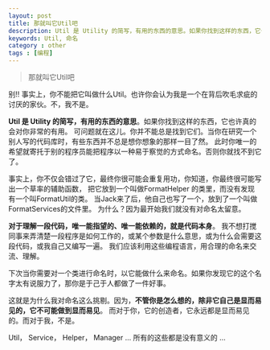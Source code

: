 ```yaml
---
layout: post
title: 那就叫它Util吧
description: Util 是 Utility 的简写，有用的东西的意思。如果你找到这样的东西，它也许真的会对你非常的有用。
keywords: Util, 命名
category : other
tags : [编程]
---
```


> 那就叫它Util吧

别!! 事实上，你不能把它叫做什么Util。也许你会认为我是一个在背后吹毛求疵的讨厌的家伙。不，我不是。

**Util 是 Utility 的简写，有用的东西的意思**。如果你找到这样的东西，它也许真的会对你非常的有用。
可问题就在这儿。你并不能总是找到它们。当你在研究一个别人写的代码库时，有些东西并不总是想你想象的那样一目了然。
此时你唯一的希望就寄托于别的程序员能把程序以一种易于察觉的方式命名。否则你就找不到它了。

事实上，你不仅会错过了它，最终你很可能会重复用功，你知道，你最终很可能写出一个草率的辅助函数，
把它放到一个叫做FormatHelper 的类里，而没有发现有一个叫FormatUtil的类。
当Jack来了后，他自己也写了一个，放到了一个叫做FormatServices的文件里。
为什么？因为最开始我们就没有对命名太留意。

**对于理解一段代码，唯一能指望的、唯一能依赖的，就是代码本身**。
我不想打搅同事来弄清楚一段程序是如何工作的，或某个参数是什么意思，或为什么会需要这段代码，或我自己又编写一遍。
我们应该利用这些编程语言，用合理的命名来交流、理解。

下次当你需要对一个类进行命名时，以它能做什么来命名。如果你发现它的这个名字太有说服力了，那你是于己于人都做了一件好事。

这就是为什么我对命名这么挑剔。因为，**不管你是怎么想的，除非它自己是显而易见的，它不可能做到显而易见**。
而对于你，它的创造者，它永远都是显而易见的。而对于我，不是。

Util， Service， Helper， Manager … 所有的这些都是没有意义的 …


